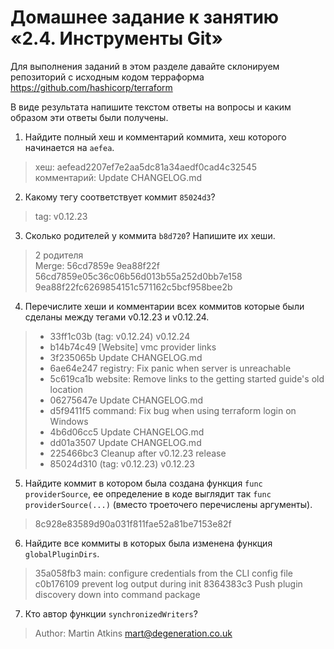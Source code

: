 # Домашнее задание к занятию «2.4. Инструменты Git»

Для выполнения заданий в этом разделе давайте склонируем репозиторий с исходным кодом 
терраформа https://github.com/hashicorp/terraform 

В виде результата напишите текстом ответы на вопросы и каким образом эти ответы были получены. 

1. Найдите полный хеш и комментарий коммита, хеш которого начинается на `aefea`.  
> хеш: aefead2207ef7e2aa5dc81a34aedf0cad4c32545  
> комментарий: Update CHANGELOG.md
2. Какому тегу соответствует коммит `85024d3`?
> tag: v0.12.23
3. Сколько родителей у коммита `b8d720`? Напишите их хеши.
> 2 родителя  
> Merge: 56cd7859e 9ea88f22f  
> 56cd7859e05c36c06b56d013b55a252d0bb7e158  
> 9ea88f22fc6269854151c571162c5bcf958bee2b
4. Перечислите хеши и комментарии всех коммитов которые были сделаны между тегами  v0.12.23 и v0.12.24.
> * 33ff1c03b (tag: v0.12.24) v0.12.24
> * b14b74c49 [Website] vmc provider links
> * 3f235065b Update CHANGELOG.md
> * 6ae64e247 registry: Fix panic when server is unreachable
> * 5c619ca1b website: Remove links to the getting started guide's old location
> * 06275647e Update CHANGELOG.md
> * d5f9411f5 command: Fix bug when using terraform login on Windows
> * 4b6d06cc5 Update CHANGELOG.md
> * dd01a3507 Update CHANGELOG.md
> * 225466bc3 Cleanup after v0.12.23 release
> * 85024d310 (tag: v0.12.23) v0.12.23
5. Найдите коммит в котором была создана функция `func providerSource`, ее определение в коде выглядит 
так `func providerSource(...)` (вместо троеточего перечислены аргументы).
> 8c928e83589d90a031f811fae52a81be7153e82f
6. Найдите все коммиты в которых была изменена функция `globalPluginDirs`.
> 35a058fb3 main: configure credentials from the CLI config file
> c0b176109 prevent log output during init
> 8364383c3 Push plugin discovery down into command package
7. Кто автор функции `synchronizedWriters`?
> Author: Martin Atkins <mart@degeneration.co.uk>